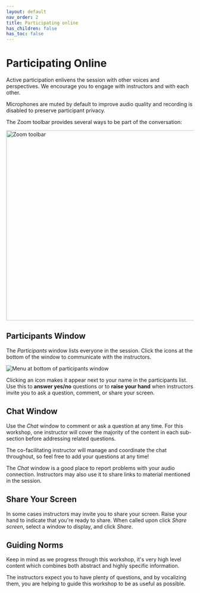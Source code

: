 ```yaml
---
layout: default
nav_order: 2
title: Participating online
has_children: false
has_toc: false
---
```


# Participating Online

Active participation enlivens the session with other voices and perspectives. We encourage you to engage with instructors and with each other.

Microphones are muted by default to improve audio quality and recording is disabled to preserve participant privacy.

The Zoom toolbar provides several ways to be part of the conversation:

<img src="https://raw.githubusercontent.com/fiddleHeads/map-projections/master/images/zoomToolbar.jpg" alt="Zoom toolbar" width="510"/>
<br/>

## Participants Window

The _Participants_ window lists everyone in the session. Click the icons at the bottom of the window to communicate with the instructors.

![Menu at bottom of participants window](https://raw.githubusercontent.com/fiddleHeads/map-projections/master/images/particToolbar.jpg)

Clicking an icon makes it appear next to your name in the participants list. Use this to **answer yes/no** questions or to **raise your hand** when instructors invite you to ask a question, comment, or share your screen.
<br/>

## Chat Window

Use the _Chat_ window to comment or ask a question at any time. For this workshop, one instructor will cover the majority of the content in each sub-section before addressing related questions. 

The co-facilitating instructor will manage and coordinate the chat throughout, so feel free to add your questions at any time!

The _Chat_ window is a good place to report problems with your audio connection. Instructors may also use it to share links to material mentioned in the session.
<br/>

## Share Your Screen

In some cases instructors may invite you to share your screen. Raise your hand to indicate that you're ready to share. When called upon click _Share screen_, select a window to display, and click _Share_.
<br/>

## Guiding Norms

Keep in mind as we progress through this workshop, it's very high level content which combines both abstract and highly specific information.

The instructors expect you to have plenty of questions, and by vocalizing them, you are helping to guide this workshop to be as useful as possible.
